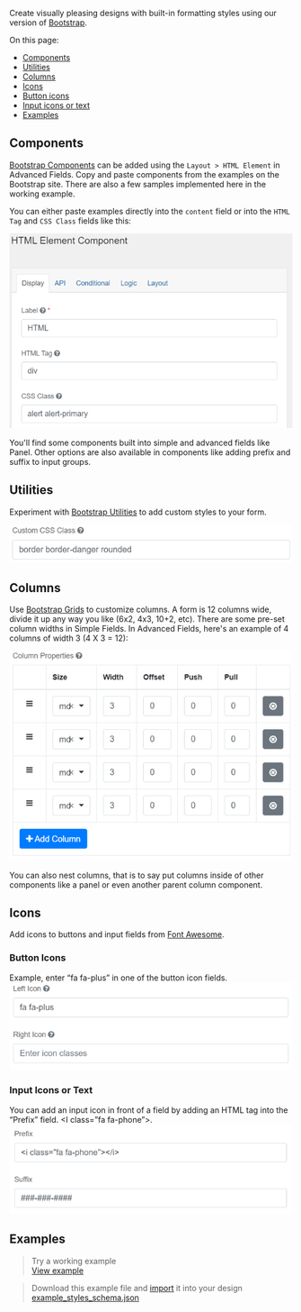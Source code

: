 Create visually pleasing designs with built-in formatting styles using our version of [Bootstrap](https://getbootstrap.com/docs/4.5/components/).

On this page:
* [Components](#Components)
* [Utilities](#Utilities)
* [Columns](#Columns)
* [Icons](#Icons)
* [Button icons](#Button-icons)
* [Input icons or text](#Input-icons-or-text)
* [Examples](#examples)

## Components
[Bootstrap Components](https://getbootstrap.com/docs/4.5/components/) can be added using the `Layout > HTML Element` in Advanced Fields. Copy and paste components from the examples on the Bootstrap site. There are also a few samples implemented here in the working example.

You can either paste examples directly into the `content` field or into the `HTML Tag` and `CSS Class` fields like this:

![HTML Tag: div, CSS Class: alert alert-primary](images/bs_alert_example.png)

You'll find some components built into simple and advanced fields like Panel. Other options are also available in components like adding prefix and suffix to input groups.

## Utilities
Experiment with [Bootstrap Utilities](https://getbootstrap.com/docs/4.0/utilities/) to add custom styles to your form.

![Custom CSS Class: border border-danger rounded](images/bs_utilities.png)

## Columns
Use [Bootstrap Grids](https://getbootstrap.com/docs/4.0/layout/grid/) to customize columns. A form is 12 columns wide, divide it up any way you like (6x2, 4x3, 10+2, etc). There are some pre-set column widths in Simple Fields. In Advanced Fields, here's an example of 4 columns of width 3 (4 X 3 = 12):

![Settings for 4 columns of width 3](images/bs_columns.png)

You can also nest columns, that is to say put columns inside of other components like a panel or even another parent column component.

## Icons
Add icons to buttons and input fields from [Font Awesome](https://fontawesome.com/v4.7.0/icons/).

### Button Icons

Example, enter “fa fa-plus” in one of the button icon fields.
![](images/bs_icons.png)

### Input Icons or Text
You can add an input icon in front of a field by adding an HTML tag into the “Prefix” field. <I class=”fa fa-phone”></i>.
![](images/bs_prefix_suffix.png)

## Examples

> Try a working example<br>
> [View example](https://chefs.nrs.gov.bc.ca/app/form/submit?f=6ff5ba7d-ed8b-433e-a063-162f56627586)

> Download this example file and [import](Import-Export) it into your design<br>
> [example_styles_schema.json](examples/example_styles_schema.json)
